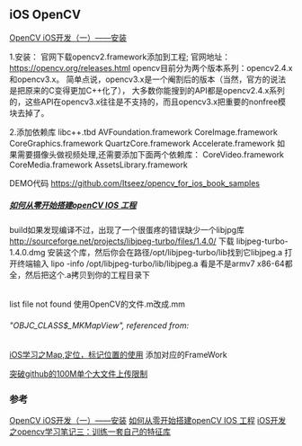 ##  iOS OpenCV




[OpenCV iOS开发（一）——安装](https://www.jianshu.com/p/79f9c4200b9e)

1.安装：
官网下载opencv2.framework添加到工程;
官网地址：https://opencv.org/releases.html
opencv目前分为两个版本系列：opencv2.4.x和opencv3.x。
简单点说，opencv3.x是一个阉割后的版本（当然，官方的说法是把原来的C变得更加C++化了），
大多数你能搜到的API都是opencv2.4.x系列的，这些API在opencv3.x往往是不支持的，而且opencv3.x把重要的nonfree模块去掉了。

2.添加依赖库
libc++.tbd
AVFoundation.framework
CoreImage.framework
CoreGraphics.framework
QuartzCore.framework
Accelerate.framework
如果需要摄像头做视频处理,还需要添加下面两个依赖库：
CoreVideo.framework
CoreMedia.framework
AssetsLibrary.framework

DEMO代码 https://github.com/Itseez/opencv_for_ios_book_samples

#####  [如何从零开始搭建openCV IOS 工程](http://blog.csdn.net/x32sky/article/details/51649554)
build如果发现编译不过，出现了一个很蛋疼的错误缺少一个libjpg库
http://sourceforge.net/projects/libjpeg-turbo/files/1.4.0/
下载 libjpeg-turbo-1.4.0.dmg
安装这个库，然后你会在路径/opt/libjpeg-turbo/lib找到它libjpeg.a
打开终端输入 lipo -info /opt/libjpeg-turbo/lib/libjpeg.a 看是不是armv7 x86-64都全，然后把这个.a拷贝到你的工程目录下

######
list file not found
使用OpenCV的文件.m改成.mm

###### "_OBJC_CLASS_$_MKMapView", referenced from:
[iOS学习之Map,定位，标记位置的使用](http://www.cnblogs.com/songfeixiang/p/3733682.html)
添加对应的FrameWork


[突破github的100M单个大文件上传限制](http://blog.csdn.net/tyro_java/article/details/53440666)


### 参考
[OpenCV iOS开发（一）——安装](https://www.jianshu.com/p/79f9c4200b9e)
[如何从零开始搭建openCV IOS 工程](https://blog.csdn.net/x32sky/article/details/51649554)
[iOS开发之opencv学习笔记三：训练一套自己的特征库](https://blog.csdn.net/liangxiaogang5/article/details/72846640)
